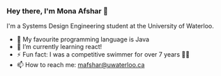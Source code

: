 ### Hey there, I'm Mona Afshar 👋

I'm a Systems Design Engineering student at the University of Waterloo.

- 💬 My favourite programming language is Java
- 🌱 I’m currently learning react!
- ⚡ Fun fact: I was a competitive swimmer for over 7 years 🏊‍♀️
- 📫 How to reach me: mafshar@uwaterloo.ca

<!--
**mona1afshar/mona1afshar** is a ✨ _special_ ✨ repository because its `README.md` (this file) appears on your GitHub profile.

Here are some ideas to get you started:

- 🔭 I’m currently working on ...
- 🌱 I’m currently learning ...
- 👯 I’m looking to collaborate on ...
- 🤔 I’m looking for help with ...
- 💬 Ask me about ...
- 📫 How to reach me: ...
- 😄 Pronouns: ...
- ⚡ Fun fact: ...
-->
